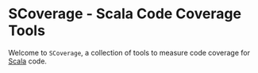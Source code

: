 # SCoverage - Scala Code Coverage Tools

Welcome to `SCoverage`, a collection of tools to measure code coverage for [Scala][] code.

[Scala]: https://www.scala-lang.org/
